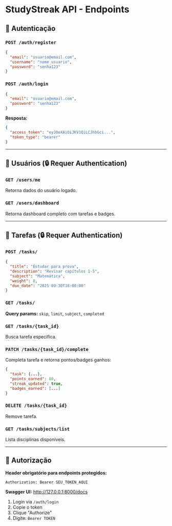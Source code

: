 # StudyStreak API - Endpoints

## 🔐 Autenticação

### `POST /auth/register`
```json
{
  "email": "usuario@email.com",
  "username": "nome_usuario",
  "password": "senha123"
}
```

### `POST /auth/login`
```json
{
  "email": "usuario@email.com",
  "password": "senha123"
}
```
**Resposta:**
```json
{
  "access_token": "eyJ0eXAiOiJKV1QiLCJhbGci...",
  "token_type": "bearer"
}
```

***

## 👤 Usuários (🔒 Requer Authentication)

### `GET /users/me`
Retorna dados do usuário logado.

### `GET /users/dashboard`
Retorna dashboard completo com tarefas e badges.

---

## 📝 Tarefas (🔒 Requer Authentication)

### `POST /tasks/`
```json
{
  "title": "Estudar para prova",
  "description": "Revisar capítulos 1-5",
  "subject": "Matemática",
  "weight": 8,
  "due_date": "2025-09-30T18:00:00"
}
```

### `GET /tasks/`
**Query params:** `skip`, `limit`, `subject`, `completed`

### `GET /tasks/{task_id}`
Busca tarefa específica.

### `PATCH /tasks/{task_id}/complete`
Completa tarefa e retorna pontos/badges ganhos:
```json
{
  "task": {...},
  "points_earned": 80,
  "streak_updated": true,
  "badges_earned": [...]
}
```

### `DELETE /tasks/{task_id}`
Remove tarefa.

### `GET /tasks/subjects/list`
Lista disciplinas disponíveis.

---

## 🔑 Autorização

**Header obrigatório para endpoints protegidos:**
```
Authorization: Bearer SEU_TOKEN_AQUI
```

**Swagger UI:** http://127.0.0.1:8000/docs
1. Login via `/auth/login`
2. Copie o token
3. Clique "Authorize" 
4. Digite: `Bearer TOKEN`

